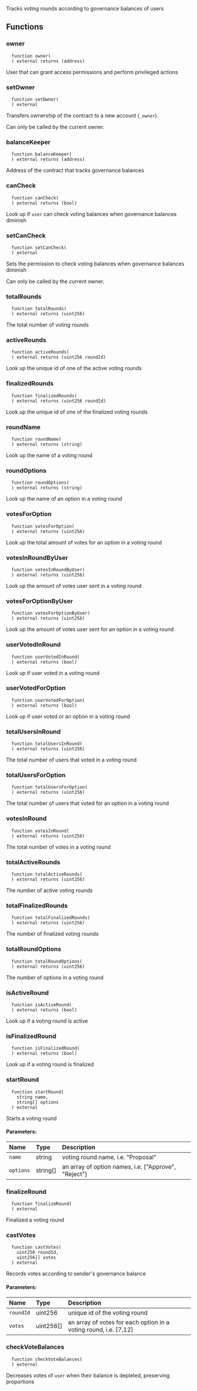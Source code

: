 Tracks voting rounds according to governance balances of users



## Functions
### owner
```solidity
  function owner(
  ) external returns (address)
```
User that can grant access permissions and perform privileged actions



### setOwner
```solidity
  function setOwner(
  ) external
```
Transfers ownership of the contract to a new account (`_owner`).

Can only be called by the current owner.


### balanceKeeper
```solidity
  function balanceKeeper(
  ) external returns (address)
```
Address of the contract that tracks governance balances



### canCheck
```solidity
  function canCheck(
  ) external returns (bool)
```
Look up if `user` can check voting balances when governance balances diminish



### setCanCheck
```solidity
  function setCanCheck(
  ) external
```
Sets the permission to check voting balances when governance balances diminish

Can only be called by the current owner.


### totalRounds
```solidity
  function totalRounds(
  ) external returns (uint256)
```
The total number of voting rounds



### activeRounds
```solidity
  function activeRounds(
  ) external returns (uint256 roundId)
```
Look up the unique id of one of the active voting rounds



### finalizedRounds
```solidity
  function finalizedRounds(
  ) external returns (uint256 roundId)
```
Look up the unique id of one of the finalized voting rounds



### roundName
```solidity
  function roundName(
  ) external returns (string)
```
Look up the name of a voting round



### roundOptions
```solidity
  function roundOptions(
  ) external returns (string)
```
Look up the name of an option in a voting round



### votesForOption
```solidity
  function votesForOption(
  ) external returns (uint256)
```
Look up the total amount of votes for an option in a voting round



### votesInRoundByUser
```solidity
  function votesInRoundByUser(
  ) external returns (uint256)
```
Look up the amount of votes user sent in a voting round



### votesForOptionByUser
```solidity
  function votesForOptionByUser(
  ) external returns (uint256)
```
Look up the amount of votes user sent for an option in a voting round



### userVotedInRound
```solidity
  function userVotedInRound(
  ) external returns (bool)
```
Look up if user voted in a voting round



### userVotedForOption
```solidity
  function userVotedForOption(
  ) external returns (bool)
```
Look up if user voted or an option in a voting round



### totalUsersInRound
```solidity
  function totalUsersInRound(
  ) external returns (uint256)
```
The total number of users that voted in a voting round



### totalUsersForOption
```solidity
  function totalUsersForOption(
  ) external returns (uint256)
```
The total number of users that voted for an option in a voting round



### votesInRound
```solidity
  function votesInRound(
  ) external returns (uint256)
```
The total number of votes in a voting round



### totalActiveRounds
```solidity
  function totalActiveRounds(
  ) external returns (uint256)
```
The number of active voting rounds



### totalFinalizedRounds
```solidity
  function totalFinalizedRounds(
  ) external returns (uint256)
```
The number of finalized voting rounds



### totalRoundOptions
```solidity
  function totalRoundOptions(
  ) external returns (uint256)
```
The number of options in a voting round



### isActiveRound
```solidity
  function isActiveRound(
  ) external returns (bool)
```
Look up if a voting round is active



### isFinalizedRound
```solidity
  function isFinalizedRound(
  ) external returns (bool)
```
Look up if a voting round is finalized



### startRound
```solidity
  function startRound(
    string name,
    string[] options
  ) external
```
Starts a voting round


#### Parameters:
| Name | Type | Description                                                          |
| :--- | :--- | :------------------------------------------------------------------- |
|`name` | string | voting round name, i.e. "Proposal"
|`options` | string[] | an array of option names, i.e. ["Approve", "Reject"]

### finalizeRound
```solidity
  function finalizeRound(
  ) external
```
Finalized a voting round



### castVotes
```solidity
  function castVotes(
    uint256 roundId,
    uint256[] votes
  ) external
```
Records votes according to sender's governance balance


#### Parameters:
| Name | Type | Description                                                          |
| :--- | :--- | :------------------------------------------------------------------- |
|`roundId` | uint256 | unique id of the voting round
|`votes` | uint256[] | an array of votes for each option in a voting round, i.e. [7,12]

### checkVoteBalances
```solidity
  function checkVoteBalances(
  ) external
```
Decreases votes of `user` when their balance is depleted, preserving proportions



